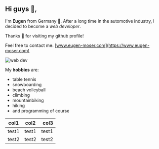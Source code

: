 ## Hi guys 👋,

I'm **Eugen** from Germany 🍻.
After a long time in the automotive industry, I decided to become a _web developer_.

Thanks 🖤 for visiting my github profile!

Feel free to contact me.
[www.eugen-moser.com](https://www.eugen-moser.com)

![web dev](https://media.giphy.com/media/L8K62iTDkzGX6/giphy.gif)

My **hobbies** are:
- table tennis
- snowboarding
- beach volleyball
- climbing
- mountainbiking
- hiking
- and programming of course

| col1        | col2           | col3  |
| ------------- |:-------------:| -----:|
| test1      | test1 | test1 |
| test2      | test2      |   test2 |
